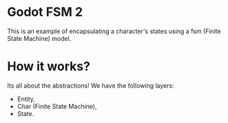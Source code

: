 # Godot FSM 2
This is an example of encapsulating a character's states using a fsm (Finite State Machine) model.

# How it works?
Its all about the abstractions! We have the following layers: 
* Entity,
* Char (Finite State Machine),
* State.
